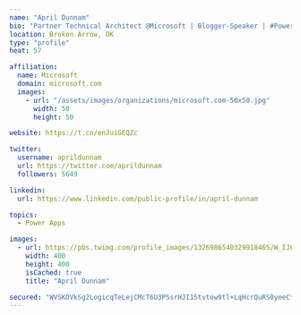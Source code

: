 ```yaml
---
name: "April Dunnam"
bio: "Partner Technical Architect @Microsoft | Blogger-Speaker | #PowerApps, #PowerAutomate, #Office365, #SharePoint | #WIT | #Karaoke Queen"
location: Broken Arrow, OK
type: "profile"
heat: 57

affiliation:
  name: Microsoft
  domain: microsoft.com
  images:
    - url: "/assets/images/organizations/microsoft.com-50x50.jpg"
      width: 50
      height: 50

website: https://t.co/enJuiGEQZc

twitter:
  username: aprildunnam
  url: https://twitter.com/aprildunnam
  followers: 5649

linkedin:
  url: https://www.linkedin.com/public-profile/in/april-dunnam

topics:
  - Power Apps

images:
  - url: https://pbs.twimg.com/profile_images/1326986540329918465/W_IJ6Ih2_400x400.jpg
    width: 400
    height: 400
    isCached: true
    title: "April Dunnam"

secured: "WVSKOVkSg2LogicqTeLejCMcT6U3PSsrHJI15tvtow9tl+LqHcrQuRS0yeeCtpwAkwkrKk4tKSR9jpIG2tyw3NON9axxWYqNaomzfgWCtujGx4x7KFhYajs/6HuOx4hNAor70a2m5Y1ZtrUOYNhq4lDK8pRPFdvR+AWHFPSYtK/TslxygnAvvoOB/kQEdPwmfR2heiLFpeUHYmh5xPhqZgH7gWOjNuAxobt7aSjQpskVfQM29iWdBZ3KewGwsDyuSU+E4zqgFOPO1wqwSy3QjiAX26gyA+iWjWtLefms2dSKLTp6HJkzb6F0NJrZjey+pVH8nkCEan929C9c3wOLbOS2qpEXQgLrkwKiWXoX2ivYG4qjAUlimQ4tU6NCMwfL1A59eT+tWlwMISS98IZHs9f7uyC84sREad/5QA7v5Xs=;U2tAWtMm/tLxBedDvDh5Dg=="
---
```


